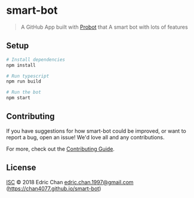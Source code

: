 # smart-bot

> A GitHub App built with [Probot](https://github.com/probot/probot) that A smart bot with lots of features

## Setup

```sh
# Install dependencies
npm install

# Run typescript
npm run build

# Run the bot
npm start
```

## Contributing

If you have suggestions for how smart-bot could be improved, or want to report a bug, open an issue! We'd love all and any contributions.

For more, check out the [Contributing Guide](CONTRIBUTING.md).

## License

[ISC](LICENSE) © 2018 Edric Chan <edric.chan.1997@gmail.com> (https://chan4077.github.io/smart-bot)
